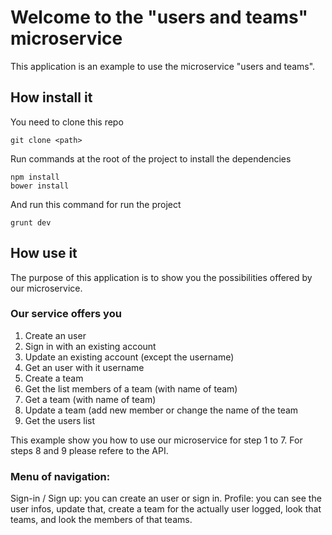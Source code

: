 # Welcome to the "users and teams" microservice

This application is an example to use the microservice "users and teams".

## How install it

You need to clone this repo
```
git clone <path>
```

Run commands at the root of the project to install the dependencies
``` 
npm install
bower install
```
And run this command for run the project
```
grunt dev
```

## How use it
The purpose of this application is to show you the possibilities offered by our microservice.
### Our service offers you
1. Create an user
2. Sign in with an existing account
3. Update an existing account (except the username)
4. Get an user with it username
5. Create a team
6. Get the list members of a team (with name of team)
7. Get a team (with name of team)
8. Update a team (add new member or change the name of the team
9. Get the users list

This example show you how to use our microservice for step 1 to 7. For steps 8 and 9 please refere to the API.

### Menu of navigation:

Sign-in / Sign up: you can create an user or sign in.
Profile: you can see the user infos, update that, create a team for the actually user logged, look that teams, and look the members of that teams.
